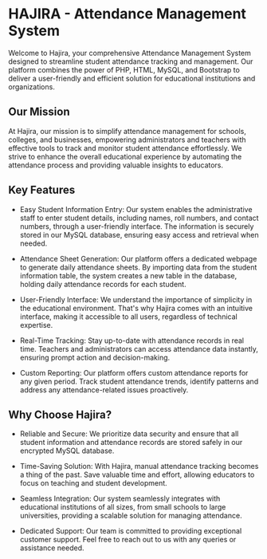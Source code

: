 # HAJIRA - Attendance Management System 

Welcome to Hajira, your comprehensive Attendance Management System designed to streamline student attendance tracking and management. Our platform combines the power of PHP, HTML, MySQL, and Bootstrap to deliver a user-friendly and efficient solution for educational institutions and organizations.

## Our Mission

At Hajira, our mission is to simplify attendance management for schools, colleges, and businesses, empowering administrators and teachers with effective tools to track and monitor student attendance effortlessly. We strive to enhance the overall educational experience by automating the attendance process and providing valuable insights to educators.

## Key Features

* Easy Student Information Entry: Our system enables the administrative staff to enter student details, including names, roll numbers, and contact numbers, through a user-friendly interface. The information is securely stored in our MySQL database, ensuring easy access and retrieval when needed.

* Attendance Sheet Generation: Our platform offers a dedicated webpage to generate daily attendance sheets. By importing data from the student information table, the system creates a new table in the database, holding daily attendance records for each student.

* User-Friendly Interface: We understand the importance of simplicity in the educational environment. That's why Hajira comes with an intuitive interface, making it accessible to all users, regardless of technical expertise.

* Real-Time Tracking: Stay up-to-date with attendance records in real time. Teachers and administrators can access attendance data instantly, ensuring prompt action and decision-making.

* Custom Reporting: Our platform offers custom attendance reports for any given period. Track student attendance trends, identify patterns and address any attendance-related issues proactively.

## Why Choose Hajira?

* Reliable and Secure: We prioritize data security and ensure that all student information and attendance records are stored safely in our encrypted MySQL database.

* Time-Saving Solution: With Hajira, manual attendance tracking becomes a thing of the past. Save valuable time and effort, allowing educators to focus on teaching and student development.

* Seamless Integration: Our system seamlessly integrates with educational institutions of all sizes, from small schools to large universities, providing a scalable solution for managing attendance.

* Dedicated Support: Our team is committed to providing exceptional customer support. Feel free to reach out to us with any queries or assistance needed.
